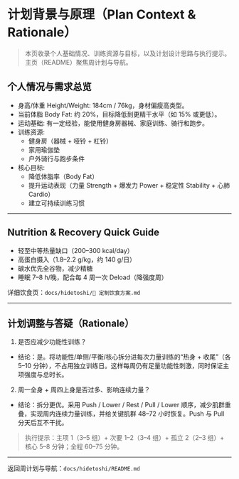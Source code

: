 # 计划背景与原理（Plan Context & Rationale）

> 本页收录个人基础情况、训练资源与目标，以及计划设计思路与执行提示。主页（README）聚焦周计划与导航。

## 个人情况与需求总览

- 身高/体重 Height/Weight: 184cm / 76kg，身材偏瘦高类型。
- 当前体脂 Body Fat: 约 20%，目标降低到更精干水平（如 15% 或更低）。
- 运动基础: 有一定经验，能使用健身房器械、家庭训练、骑行和跑步。
- 训练资源:
  - 健身房（器械 + 哑铃 + 杠铃）
  - 家用瑜伽垫
  - 户外骑行与跑步条件
- 核心目标:
  - 降低体脂率（Body Fat）
  - 提升运动表现（力量 Strength + 爆发力 Power + 稳定性 Stability + 心肺 Cardio）
  - 建立可持续训练习惯

---

## Nutrition & Recovery Quick Guide

- 轻至中等热量缺口（200–300 kcal/day）
- 高蛋白摄入（1.8–2.2 g/kg，约 140 g/日）
- 碳水优先全谷物，减少精糖
- 睡眠 7–8 h/晚，配合每 4 周一次 Deload（降强度周）

详细饮食页：`docs/hidetoshi/🥗 定制饮食方案.md`

---

## 计划调整与答疑（Rationale）

1) 是否应减少功能性训练？
- 结论：是。将功能性/单侧/平衡/核心拆分进每次力量训练的“热身 + 收尾”（各 5–10 分钟），不占用独立训练日。这样每周仍有足量功能性刺激，同时保证主项强度与总时长。

2) 周一全身 + 周四上身是否过多、影响连续力量？
- 结论：拆分更优。采用 Push / Lower / Rest / Pull / Lower 顺序，减少肌群重叠，实现周内连续力量训练，并给关键肌群 48–72 小时恢复。Push 与 Pull 分天后互不干扰。

> 执行提示：主项 1（3–5 组）+ 次要 1–2（3–4 组）+ 孤立 2（2–3 组）+ 核心 5–8 分钟；全程 60–75 分钟。

---

返回周计划与导航：`docs/hidetoshi/README.md`


